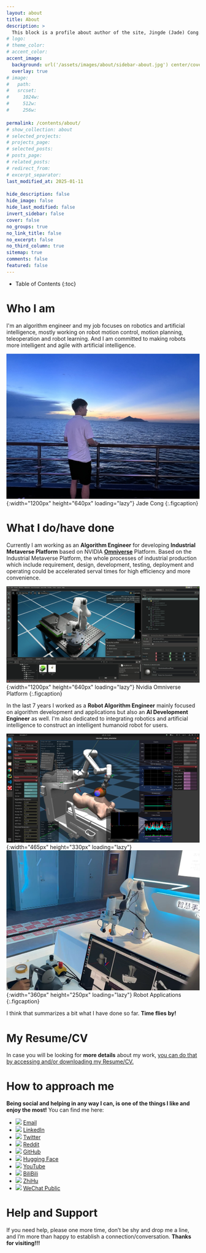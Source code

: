 ```yaml
---
layout: about
title: About
description: >
  This block is a profile about author of the site, Jingde (Jade) Cong.
# logo:
# theme_color:
# accent_color:
accent_image:
  background: url('/assets/images/about/sidebar-about.jpg') center/cover
  overlay: true
# image:
#   path:
#   srcset:
#     1024w:
#     512w:
#     256w:

permalink: /contents/about/
# show_collection: about
# selected_projects:
# projects_page:
# selected_posts:
# posts_page:
# related_posts:
# redirect_from:
# excerpt_separator:
last_modified_at: 2025-01-11

hide_description: false
hide_image: false
hide_last_modified: false
invert_sidebar: false
cover: false
no_groups: true
no_link_title: false
no_excerpt: false
no_third_column: true
sitemap: true
comments: false
featured: false
---
```


- Table of Contents
{:toc}

# Who I am

I'm an algorithm engineer and my job focuses on robotics and artificial intelligence, mostly working on robot motion control, motion planning, teleoperation and robot learning. And I am committed to making robots more intelligent and agile with artificial intelligence.

![Jade Cong](/assets/images/about/jade-cong.jpeg){:width="1200px" height="640px" loading="lazy"}
Jade Cong
{:.figcaption}

# What I do/have done

Currently I am working as an **Algorithm Engineer** for developing **Industrial Metaverse Platform** based on NVIDIA **[Omniverse](https://www.nvidia.com/en-us/omniverse/)** Platform. Based on the Industrial Metaverse Platform, the whole processes of industrial production which include requirement, design, development, testing, deployment and operating could be accelerated serval times for high efficiency and more convenience.

![Nvidia Omniverse Platform](/assets/images/about/nvidia-omniverse-platform.png){:width="1200px" height="640px" loading="lazy"}
Nvidia Omniverse Platform
{:.figcaption}

In the last 7 years I worked as a **Robot Algorithm Engineer** mainly focused on algorithm development and applications but also an **AI Development Engineer** as well. I'm also dedicated to integrating robotics and artificial intelligence to construct an intelligent humanoid robot for users.

![Ultrasound Scanning](/assets/images/about/ultrasound-scanning.png){:width="465px" height="330px" loading="lazy"}
![Robot Teleoperation](/assets/images/about/robot-teleoperation.png){:width="360px" height="250px" loading="lazy"}
Robot Applications
{:.figcaption}

I think that summarizes a bit what I have done so far. **Time flies by!**

# My Resume/CV

In case you will be looking for **more details** about my work, [you can do that by accessing and/or downloading my Resume/CV.](/contents/resume/)

# How to approach me

**Being social and helping in any way I can, is one of the things I like and enjoy the most!** You can find me here:
- ![ ](/assets/images/about/email.svg=12x12) [Email](mailto:jade.cong@qq.com)
- ![ ](/assets/images/about/linkedin.svg=12x12) [LinkedIn](https://www.linkedin.com/in/jade-cong)
- ![ ](/assets/images/about/x.svg=12x12) [Twitter](https://twitter.com/JadeCong26)
- ![ ](/assets/images/about/reddit.svg=12x12) [Reddit](https://www.reddit.com/user/JadeCong)
- ![ ](/assets/images/about/github.svg=12x12) [GitHub](https://github.com/JadeCong)
- ![ ](/assets/images/about/huggingface.svg=12x12) [Hugging Face](https://huggingface.co/JadeCong)
- ![ ](/assets/images/about/youtube.svg=12x12) [YouTube](https://www.youtube.com/channel/UCtjkpErjX9X7VocnIJkIuZg)
- ![ ](/assets/images/about/bilibili.svg=12x12) [BiliBili](https://space.bilibili.com/383666733)
- ![ ](/assets/images/about/zhihu.svg=12x12) [ZhiHu](https://www.zhihu.com/people/Jade_Cong)
- ![ ](/assets/images/about/wechat.svg=12x12) [WeChat Public](/assets/images/about/wechat-public.jpg)

# Help and Support

If you need help, please one more time, don’t be shy and drop me a line, and I’m more than happy to establish a connection/conversation. **Thanks for visiting!!!**
